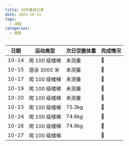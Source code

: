 ```yaml
---
title: 10月健身记录
date: 2023-10-14
tags:
  - 减脂
categories:
  - 健身
---
```


| 日期  | 运动类型      | 次日空腹体重 | 完成情况 |
| ----- | ------------- | ------------ | -------- |
| 10-14 | 爬 100 级楼梯 | 未测量       | :100:    |
| 10-15 | 游泳 3000 米  | 未测量       | :100:    |
| 10-17 | 爬 100 级楼梯 | 未测量       | :100:    |
| 10-19 | 爬 100 级楼梯 | 未测量       | :100:    |
| 10-20 | 爬 100 级楼梯 | 未测量       | :100:    |
| 10-23 | 爬 100 级楼梯 | 75.3kg       | :100:    |
| 10-24 | 爬 100 级楼梯 | 74.6kg       | :100:    |
| 10-26 | 爬 100 级楼梯 | 74.8kg       | :100:    |
| 10-27 | 爬 100 级楼梯 |              | :100:    |
